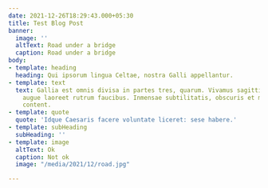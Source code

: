 ```yaml
---
date: 2021-12-26T18:29:43.000+05:30
title: Test Blog Post
banner:
  image: ''
  altText: Road under a bridge
  caption: Road under a bridge
body:
- template: heading
  heading: Qui ipsorum lingua Celtae, nostra Galli appellantur.
- template: text
  text: Gallia est omnis divisa in partes tres, quarum. Vivamus sagittis lacus vel
    augue laoreet rutrum faucibus. Inmensae subtilitatis, obscuris et malesuada fames.<br><br>Test
    content.
- template: quote
  quote: 'Idque Caesaris facere voluntate liceret: sese habere.'
- template: subHeading
  subHeading: ''
- template: image
  altText: Ok
  caption: Not ok
  image: "/media/2021/12/road.jpg"

---
```

